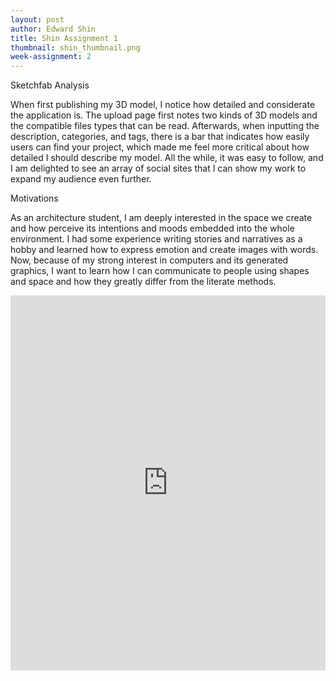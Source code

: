 ```yaml
---
layout: post
author: Edward Shin
title: Shin Assignment 1
thumbnail: shin_thumbnail.png
week-assignment: 2
---
```


Sketchfab Analysis

When first publishing my 3D model, I notice how detailed and considerate the application is. The upload page first notes two kinds of 3D models and the compatible files types that can be read. Afterwards, when inputting the description, categories, and tags, there is a bar that indicates how easily users can find your project, which made me feel more critical about how detailed I should describe my model. All the while, it was easy to follow, and I am delighted to see an array of social sites that I can show my work to expand my audience even further.



Motivations

As an architecture student, I am deeply interested in the space we create and how perceive its intentions and moods embedded into the whole environment. I had some experience writing stories and narratives as a hobby and learned how to express emotion and create images with words. Now, because of my strong interest in computers and its generated graphics, I want to learn how I can communicate to people using shapes and space and how they greatly differ from the literate methods.



<iframe width="100%" height="600" src="https://sketchfab.com/models/f93702afdd004253a665a6cea0673c5c/embed" frameborder="0" allowvr allowfullscreen mozallowfullscreen="true" webkitallowfullscreen="true" onmousewheel=""></iframe>
